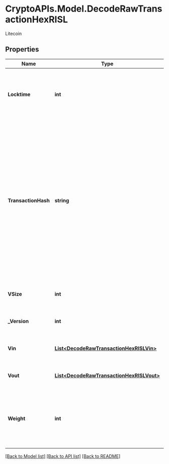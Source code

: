 # CryptoAPIs.Model.DecodeRawTransactionHexRISL
Litecoin

## Properties

Name | Type | Description | Notes
------------ | ------------- | ------------- | -------------
**Locktime** | **int** | Represents the time at which a particular transaction can be added to the blockchain | 
**TransactionHash** | **string** | Represents the same as transactionId for account-based protocols like Ethereum, while it could be different in UTXO-based protocols like Bitcoin. E.g., in UTXO-based protocols hash is different from transactionId for SegWit transactions. | 
**VSize** | **int** | Represents the virtual size of this transaction. | 
**_Version** | **int** | Represents transaction version number. | 
**Vin** | [**List&lt;DecodeRawTransactionHexRISLVin&gt;**](DecodeRawTransactionHexRISLVin.md) | Represents the transaction inputs. | 
**Vout** | [**List&lt;DecodeRawTransactionHexRISLVout&gt;**](DecodeRawTransactionHexRISLVout.md) | Represents the transaction outputs. | 
**Weight** | **int** | Represents the size of a block, measured in weight units and including the segwit discount. | [optional] 

[[Back to Model list]](../README.md#documentation-for-models) [[Back to API list]](../README.md#documentation-for-api-endpoints) [[Back to README]](../README.md)

